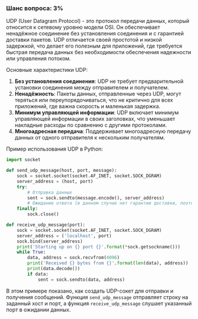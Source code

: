 ### Шанс вопроса: 3%

UDP (User Datagram Protocol) - это протокол передачи данных, который относится к сетевому уровню модели OSI. Он обеспечивает ненадёжное соединение без установления соединения и с гарантией доставки пакетов. UDP отличается своей простотой и низкой задержкой, что делает его полезным для приложений, где требуется быстрая передача данных без необходимости обеспечения надежности или управления потоком.

Основные характеристики UDP:
1. **Без установления соединения**: UDP не требует предварительной установки соединения между отправителем и получателем.
2. **Ненадёжность**: Пакеты данных, отправленные через UDP, могут теряться или переупорядочиваться, что не критично для всех приложений, где важна скорость и маленькая задержка.
3. **Минимум управляющей информации**: UDP включает минимум управляющей информации в своих заголовках, что уменьшает накладные расходы по сравнению с другими протоколами.
4. **Многоадресная передача**: Поддерживает многоадресную передачу данных от одного отправителя к нескольким получателям.

Пример использования UDP в Python:
```python
import socket

def send_udp_message(host, port, message):
    sock = socket.socket(socket.AF_INET, socket.SOCK_DGRAM)
    server_address = (host, port)
    try:
        # Отправка данных
        sent = sock.sendto(message.encode(), server_address)
        # Ожидание ответа (в данном случае нет гарантии доставки, поэтому ожидания ответа нет)
    finally:
        sock.close()

def receive_udp_message(port):
    sock = socket.socket(socket.AF_INET, socket.SOCK_DGRAM)
    server_address = ('localhost', port)
    sock.bind(server_address)
    print('Starting up on {} port {}'.format(*sock.getsockname()))
    while True:
        data, address = sock.recvfrom(4096)
        print('Received {} bytes from {}'.format(len(data), address))
        print(data.decode())
        if data:
            sent = sock.sendto(data, address)
```
В этом примере показано, как создать UDP-сокет для отправки и получения сообщений. Функция `send_udp_message` отправляет строку на заданный хост и порт, а функция `receive_udp_message` слушает указанный порт в ожидании данных.